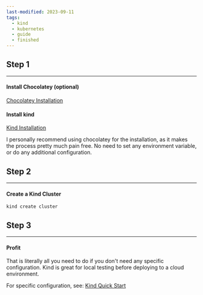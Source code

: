 ```yaml
---
last-modified: 2023-09-11
tags:
  - kind
  - kubernetes
  - guide
  - finished
---
```

## Step 1
---
#### Install Chocolatey (optional)
[Chocolatey Installation](https://chocolatey.org/install)

#### Install kind
[Kind Installation](https://kind.sigs.k8s.io/docs/user/quick-start/#installation) 

I personally recommend using chocolatey for the installation, as it makes the process pretty much pain free. No need to set any environment variable, or do any additional configuration.
## Step 2
---
#### Create a Kind Cluster

```shell
kind create cluster
```

## Step 3
---
#### Profit

That is literally all you need to do if you don't need any specific configuration. Kind is great for local testing before deploying to a cloud environment.

For specific configuration, see: [Kind Quick Start](https://kind.sigs.k8s.io/docs/user/quick-start/)
